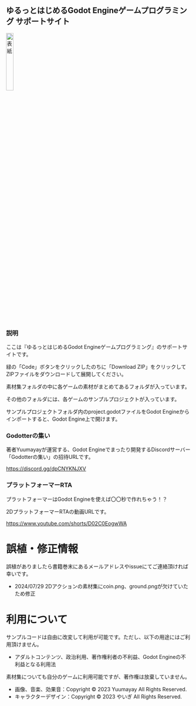 ## ゆるっとはじめるGodot Engineゲームプログラミング サポートサイト
<img alt="表紙" src="https://github.com/user-attachments/assets/3b3db9dc-0e74-43ca-8207-61b690d73eda" width="20%">

### 説明

ここは『ゆるっとはじめるGodot Engineゲームプログラミング』のサポートサイトです。

緑の「Code」ボタンをクリックしたのちに「Download ZIP」をクリックしてZIPファイルをダウンロードして展開してください。

素材集フォルダの中に各ゲームの素材がまとめてあるフォルダが入っています。

その他のフォルダには、各ゲームのサンプルプロジェクトが入っています。

サンプルプロジェクトフォルダ内のproject.godotファイルをGodot Engineからインポートすると、Godot Engine上で開けます。

### Godotterの集い

著者Yuumayayが運営する、Godot Engineでまったり開発するDiscordサーバー「Godotterの集い」の招待URLです。

https://discord.gg/dpCNYKNJXV

### プラットフォーマーRTA

プラットフォーマーはGodot Engineを使えば〇〇秒で作れちゃう！？

2DプラットフォーマーRTAの動画URLです。

https://www.youtube.com/shorts/D02C0EogwWA


# 誤植・修正情報
誤植がありましたら書籍巻末にあるメールアドレスやissueにてご連絡頂ければ幸いです。

- 2024/07/29 2Dアクションの素材集にcoin.png、ground.pngが欠けていたため修正


# 利用について
サンプルコードは自由に改変して利用が可能です。ただし、以下の用途にはご利用頂けません。
- アダルトコンテンツ、政治利用、著作権利者の不利益、Godot Engineの不利益となる利用法


素材集についても自分のゲームに利用可能ですが、著作権は放棄していません。
- 画像、音楽、効果音：Copyright © 2023 Yuumayay All Rights Reserved.
- キャラクターデザイン：Copyright © 2023 やいぎ All Rights Reserved.
